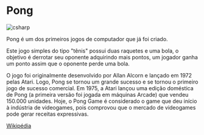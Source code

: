 # Pong

![csharp](https://img.shields.io/badge/C%23-239120?style=flat&logo=c-sharp&logoColor=white)

Pong é um dos primeiros jogos de computador que já foi criado.

Este jogo simples do tipo "tênis" possui duas raquetes e uma bola, o objetivo é derrotar seu oponente adquirindo mais pontos, um jogador ganha um ponto assim que o oponente perde uma bola.

O jogo foi originalmente desenvolvido por Allan Alcorn e lançado em 1972 pelas Atari. Logo, Pong se tornou um grande sucesso e se tornou o primeiro jogo de sucesso comercial. Em 1975, a Atari lançou uma edição doméstica de Pong (a primeira versão foi jogada em máquinas Arcade) que vendeu 150.000 unidades. Hoje, o Pong Game é considerado o game que deu início à indústria de videogames, pois comprovou que o mercado de videogames pode gerar receitas expressivas.


[Wikipédia](https://pt.wikipedia.org/wiki/Pong)

